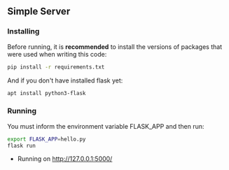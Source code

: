 ## Simple Server

### Installing

Before running, it is **recommended** to install the versions of packages that were used when writing this code:

```sh
pip install -r requirements.txt
```

And if you don't have installed flask yet:

```sh
apt install python3-flask
```

### Running

You must inform the environment variable FLASK_APP and then run:

```sh
export FLASK_APP=hello.py
flask run
```

 * Running on http://127.0.0.1:5000/